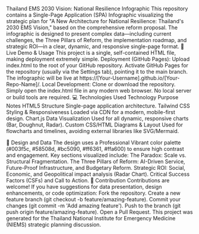 Thailand EMS 2030 Vision: National Resilience Infographic
This repository contains a Single-Page Application (SPA) Infographic visualizing the strategic plan for "A New Architecture for National Resilience: Thailand's 2030 EMS Vision," based on the comprehensive reform proposal.
The infographic is designed to present complex data—including current challenges, the Three Pillars of Reform, the implementation roadmap, and strategic ROI—in a clear, dynamic, and responsive single-page format.
🚀 Live Demo & Usage
This project is a single, self-contained HTML file, making deployment extremely simple.
Deployment (GitHub Pages):
Upload index.html to the root of your GitHub repository.
Activate GitHub Pages for the repository (usually via the Settings tab), pointing it to the main branch.
The infographic will be live at https://[Your-Username].github.io/[Your-Repo-Name]/.
Local Development:
Clone or download the repository.
Simply open the index.html file in any modern web browser. No local server or build tools are required.
💻 Technologies Used
Technology
Purpose
Notes
HTML5
Structure
Single-page application architecture.
Tailwind CSS
Styling & Responsiveness
Loaded via CDN for a modern, mobile-first design.
Chart.js
Data Visualization
Used for all dynamic, responsive charts (Bar, Doughnut, Radar).
Custom CSS/HTML
Diagrams & Layout
Used for flowcharts and timelines, avoiding external libraries like SVG/Mermaid.

🎨 Design and Data
The design uses a Professional Vibrant color palette (#003f5c, #58508d, #bc5090, #ff6361, #ffa600) to ensure high contrast and engagement.
Key sections visualized include:
The Paradox: Scale vs. Structural Fragmentation.
The Three Pillars of Reform: AI-Driven Service, Future-Proof Infrastructure, and Budgetary Reform.
Strategic ROI: Social, Economic, and Geopolitical impact analysis (Radar Chart).
Critical Success Factors (CSFs) and Call to Action.
🤝 Contribution
Contributions are welcome! If you have suggestions for data presentation, design enhancements, or code optimization:
Fork the repository.
Create a new feature branch (git checkout -b feature/amazing-feature).
Commit your changes (git commit -m 'Add amazing feature').
Push to the branch (git push origin feature/amazing-feature).
Open a Pull Request.
This project was generated for the Thailand National Institute for Emergency Medicine (NIEMS) strategic planning discussion.
